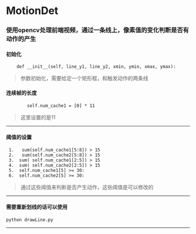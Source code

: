 # MotionDet
### 使用opencv处理前端视频，通过一条线上，像素值的变化判断是否有动作的产生
#### 初始化
```
    def __init__(self, line_y1, line_y2, xmin, ymin, xmax, ymax):
```
> 参数初始化，需要给定一个矩形框，和触发动作的两条线

#### 连续帧的长度
```
        self.num_cache1 = [0] * 11
```
> 这里设置的是11

---

#### 阈值的设置
```
 1.   sum(self.num_cache1[5:8]) > 15
 2.   sum(self.num_cache2[5:8]) > 15
 3.  sum( self.num_cache1[2:5]) > 15
 4.  sum( self.num_cache2[2:5]) > 15
 5.  self.num_cache1[5] >= 30:
 6.  self.num_cache2[5] >= 30:
```
>  通过这些阈值来判断是否产生动作，这些阈值是可以修改的

---

#### 需要重新划线的话可以使用
```
python drawLine.py
```
---
